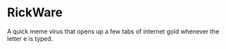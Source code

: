 # RickWare
A quick meme virus that opens up a few tabs of internet gold whenever the letter e is typed.
